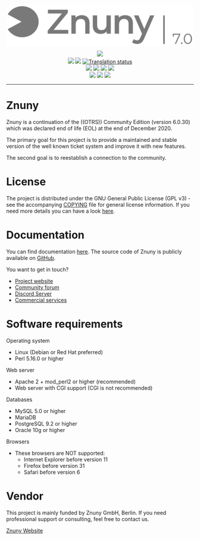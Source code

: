 <a href="https://www.znuny.org"><img align="center" src="https://github.com/znuny/Znuny/blob/rel-6_5/var/httpd/htdocs/skins/Agent/default/img/logo.png"></a>

<p align="center">
    <a href="https://download.znuny.org/releases/znuny-latest.tar.gz"><img src="https://img.shields.io/github/v/tag/znuny/Znuny?filter=rel-6_5_*&label=latest%20release&color=ff9b00"></a>
    <br>
    <a href="https://github.com/znuny/Znuny/actions"><img src="https://img.shields.io/github/actions/workflow/status/znuny/Znuny/ci.yaml?label=CI"></a>
    <a href="https://github.com/znuny/Znuny/actions"><img src="https://badge.proxy.znuny.com/Znuny/rel-6_5"></a>
    <a href="https://translations.znuny.org/engage/znuny/"><img src="https://translations.znuny.org/widgets/znuny/-/znuny/svg-badge.svg" alt="Translation status"></a>
    <br>
    <a href="https://github.com/znuny/Znuny/issues"><img src="https://img.shields.io/github/issues-raw/znuny/Znuny?"></a>
    <a href="https://github.com/znuny/Znuny/issues?q=is%3Aissue+is%3Aclosed"><img src="https://img.shields.io/github/issues-closed-raw/znuny/Znuny?color=#44CC44"></a>
    <a href="https://github.com/znuny/Znuny/pulls"><img src="https://img.shields.io/github/issues-pr-raw/znuny/Znuny?"></a>
    <a href="https://github.com/znuny/Znuny/pulls?q=is%3Apr+is%3Aclosed"><img src="https://img.shields.io/github/issues-pr-closed-raw/znuny/Znuny?color=brightgreen"></a>
    <br>
    <a href="https://github.com/znuny/Znuny"><img src="https://img.shields.io/github/languages/count/znuny/Znuny?style=flat&label=languages&color=brightgreen"></a>
    <a href="https://github.com/znuny/Znuny/graphs/contributors"><img src="https://img.shields.io/github/contributors/znuny/Znuny?"></a>
    <a href="https://discord.gg/XTud3WWZTs"><img src="https://img.shields.io/discord/836533233885773825?style=flat"></a>
</p>
<hr>

Znuny
=======
Znuny is a continuation of the ((OTRS)) Community Edition (version 6.0.30) which was declared end of life (EOL) at the end of December 2020.

The primary goal for this project is to provide a maintained and stable version of the well known ticket system and improve it with new features.

The second goal is to reestablish a connection to the community.

License
=======
The project is distributed under the GNU General Public License (GPL v3) - see the accompanying [COPYING](COPYING) file for general license information.
If you need more details you can have a look [here](https://snyk.io/learn/what-is-gpl-license-gplv3-explained/).

Documentation
=============
You can find documentation [here](https://doc.znuny.org/).
The source code of Znuny is publicly available on [GitHub](https://github.com/znuny/znuny).

You want to get in touch?
- [Project website](https://www.znuny.org)
- [Community forum](https://community.znuny.org)
- [Discord Server](https://discord.gg/XTud3WWZTs)
- [Commercial services](https://www.znuny.com)

Software requirements
=====================
Operating system
- Linux (Debian or Red Hat preferred)
- Perl 5.16.0 or higher

Web server
- Apache 2 + mod_perl2 or higher (recommended)
- Web server with CGI support (CGI is not recommended)

Databases
- MySQL 5.0 or higher
- MariaDB
- PostgreSQL 9.2 or higher
- Oracle 10g or higher

Browsers
- These browsers are NOT supported:
  - Internet Explorer before version 11
  - Firefox before version 31
  - Safari before version 6

Vendor
=======
This project is mainly funded by Znuny GmbH, Berlin.
If you need professional support or consulting, feel free to contact us.

[Znuny Website](https://www.znuny.com)
